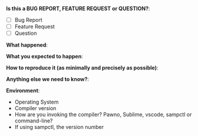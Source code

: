 <!--
This area is for:
- Bug reports
- Feature suggestions
- Questions directly regarding the compiler's implementation, command arguments
  or usage. This is NOT a place to ask questions about compiler errors or
  warnings you are getting UNLESS those errors or warnings are unexpected and
  the result of a possible bug.

For any other questions, post on the SA:MP forum or the unofficial SA:MP
Discord server in the #programming channel.

The issues section of this repository is managed by @Southclaws who will assign
labels etc.
-->

**Is this a BUG REPORT, FEATURE REQUEST or QUESTION?**:

* [ ] Bug Report
* [ ] Feature Request
* [ ] Question

**What happened**:

**What you expected to happen**:

**How to reproduce it (as minimally and precisely as possible)**:

**Anything else we need to know?**:

**Environment**:

* Operating System
* Compiler version
* How are you invoking the compiler? Pawno, Sublime, vscode, sampctl or command-line?
* If using sampctl, the version number
